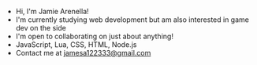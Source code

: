 - Hi, I'm Jamie Arenella!
- I'm currently studying web development but am also interested in game dev on the side
- I'm open to collaborating on just about anything!
- JavaScript, Lua, CSS, HTML, Node.js
- Contact me at jamesa122333@gmail.com
